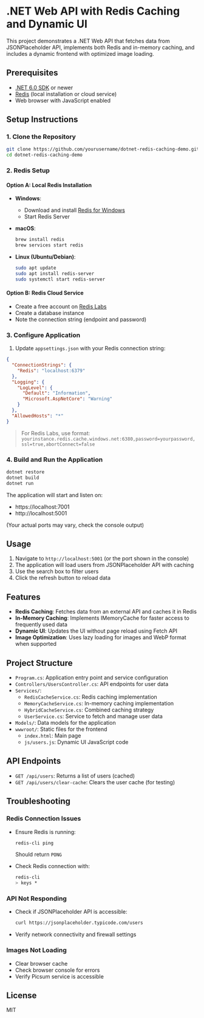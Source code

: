 # .NET Web API with Redis Caching and Dynamic UI

This project demonstrates a .NET Web API that fetches data from JSONPlaceholder API, implements both Redis and in-memory caching, and includes a dynamic frontend with optimized image loading.

## Prerequisites

- [.NET 6.0 SDK](https://dotnet.microsoft.com/download/dotnet/6.0) or newer
- [Redis](https://redis.io/download) (local installation or cloud service)
- Web browser with JavaScript enabled

## Setup Instructions

### 1. Clone the Repository

```bash
git clone https://github.com/yourusername/dotnet-redis-caching-demo.git
cd dotnet-redis-caching-demo
```

### 2. Redis Setup

#### Option A: Local Redis Installation

- **Windows**: 
  - Download and install [Redis for Windows](https://github.com/tporadowski/redis/releases)
  - Start Redis Server

- **macOS**:
  ```bash
  brew install redis
  brew services start redis
  ```

- **Linux (Ubuntu/Debian)**:
  ```bash
  sudo apt update
  sudo apt install redis-server
  sudo systemctl start redis-server
  ```

#### Option B: Redis Cloud Service

- Create a free account on [Redis Labs](https://redis.com/try-free/)
- Create a database instance
- Note the connection string (endpoint and password)

### 3. Configure Application

1. Update `appsettings.json` with your Redis connection string:

```json
{
  "ConnectionStrings": {
    "Redis": "localhost:6379"
  },
  "Logging": {
    "LogLevel": {
      "Default": "Information",
      "Microsoft.AspNetCore": "Warning"
    }
  },
  "AllowedHosts": "*"
}
```

> For Redis Labs, use format: `yourinstance.redis.cache.windows.net:6380,password=yourpassword,ssl=true,abortConnect=false`

### 4. Build and Run the Application

```bash
dotnet restore
dotnet build
dotnet run
```

The application will start and listen on:
- https://localhost:7001
- http://localhost:5001

(Your actual ports may vary, check the console output)

## Usage

1. Navigate to `http://localhost:5001` (or the port shown in the console)
2. The application will load users from JSONPlaceholder API with caching
3. Use the search box to filter users
4. Click the refresh button to reload data

## Features

- **Redis Caching**: Fetches data from an external API and caches it in Redis
- **In-Memory Caching**: Implements IMemoryCache for faster access to frequently used data
- **Dynamic UI**: Updates the UI without page reload using Fetch API
- **Image Optimization**: Uses lazy loading for images and WebP format when supported

## Project Structure

- `Program.cs`: Application entry point and service configuration
- `Controllers/UsersController.cs`: API endpoints for user data
- `Services/`:
  - `RedisCacheService.cs`: Redis caching implementation
  - `MemoryCacheService.cs`: In-memory caching implementation
  - `HybridCacheService.cs`: Combined caching strategy
  - `UserService.cs`: Service to fetch and manage user data
- `Models/`: Data models for the application
- `wwwroot/`: Static files for the frontend
  - `index.html`: Main page
  - `js/users.js`: Dynamic UI JavaScript code

## API Endpoints

- `GET /api/users`: Returns a list of users (cached)
- `GET /api/users/clear-cache`: Clears the user cache (for testing)

## Troubleshooting

### Redis Connection Issues

- Ensure Redis is running:
  ```bash
  redis-cli ping
  ```
  Should return `PONG`

- Check Redis connection with:
  ```bash
  redis-cli
  > keys *
  ```

### API Not Responding

- Check if JSONPlaceholder API is accessible:
  ```bash
  curl https://jsonplaceholder.typicode.com/users
  ```

- Verify network connectivity and firewall settings

### Images Not Loading

- Clear browser cache
- Check browser console for errors
- Verify Picsum service is accessible

## License

MIT
